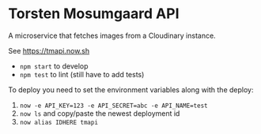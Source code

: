 # Torsten Mosumgaard API

A microservice that fetches images from a Cloudinary instance.

See https://tmapi.now.sh

- `npm start` to develop
- `npm test` to lint (still have to add tests)

To deploy you need to set the environment variables along with the deploy:

1. `now -e API_KEY=123 -e API_SECRET=abc -e API_NAME=test`
2. `now ls` and copy/paste the newest deployment id
3. `now alias IDHERE tmapi`

